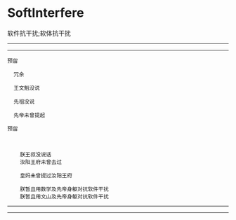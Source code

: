 # SoftInterfere
软件抗干扰;软体抗干扰

----------
----------

    预留
      
      冗余

      王文魁没说
      
      先祖没说
      
      先帝未曾提起
      
    预留 
    
    
    
        朕王叔没说话
        汝阳王府未曾去过
     
        皇妈未曾提过汝阳王府
        
        朕暂且用数学及先帝身躯对抗软件干扰
        朕暂且用文山及先帝身躯对抗软件干扰
        
----------
----------
